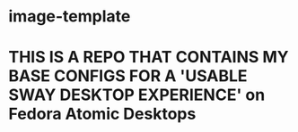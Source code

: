 # image-template

# THIS IS A REPO THAT CONTAINS MY BASE CONFIGS FOR A 'USABLE SWAY DESKTOP EXPERIENCE' on Fedora Atomic Desktops
